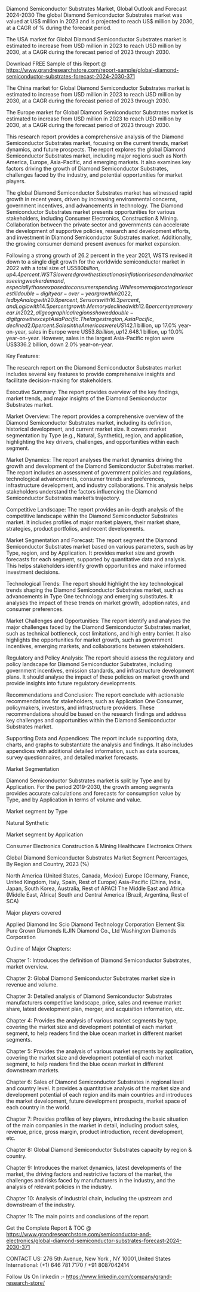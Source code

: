 Diamond Semiconductor Substrates Market, Global Outlook and Forecast 2024-2030
The global Diamond Semiconductor Substrates market was valued at US$ million in 2023 and is projected to reach US$ million by 2030, at a CAGR of % during the forecast period.

The USA market for Global Diamond Semiconductor Substrates market is estimated to increase from USD million in 2023 to reach USD million by 2030, at a CAGR during the forecast period of 2023 through 2030.

Download FREE Sample of this Report @ https://www.grandresearchstore.com/report-sample/global-diamond-semiconductor-substrates-forecast-2024-2030-371

The China market for Global Diamond Semiconductor Substrates market is estimated to increase from USD million in 2023 to reach USD million by 2030, at a CAGR during the forecast period of 2023 through 2030.

The Europe market for Global Diamond Semiconductor Substrates market is estimated to increase from USD million in 2023 to reach USD million by 2030, at a CAGR during the forecast period of 2023 through 2030.

This research report provides a comprehensive analysis of the Diamond Semiconductor Substrates market, focusing on the current trends, market dynamics, and future prospects. The report explores the global Diamond Semiconductor Substrates market, including major regions such as North America, Europe, Asia-Pacific, and emerging markets. It also examines key factors driving the growth of Diamond Semiconductor Substrates, challenges faced by the industry, and potential opportunities for market players.

The global Diamond Semiconductor Substrates market has witnessed rapid growth in recent years, driven by increasing environmental concerns, government incentives, and advancements in technology. The Diamond Semiconductor Substrates market presents opportunities for various stakeholders, including Consumer Electronics, Construction & Mining. Collaboration between the private sector and governments can accelerate the development of supportive policies, research and development efforts, and investment in Diamond Semiconductor Substrates market. Additionally, the growing consumer demand present avenues for market expansion.

Following a strong growth of 26.2 percent in the year 2021, WSTS revised it down to a single digit growth for the worldwide semiconductor market in 2022 with a total size of US$580 billion, up 4.4 percent. WSTS lowered growth estimation as inflation rises and end markets seeing weaker demand, especially those exposed to consumer spending. While some major categories are still double-digit year-over-year growth in 2022, led by Analog with 20.8 percent, Sensors with 16.3 percent, and Logic with 14.5 percent growth. Memory declined with 12.6 percent year over year. In 2022, all geographical regions showed double-digit growth except Asia Pacific. The largest region, Asia Pacific, declined 2.0 percent. Sales in the Americas were US$142.1 billion, up 17.0% year-on-year, sales in Europe were US$53.8 billion, up 12.6% year-on-year, and sales in Japan were US$48.1 billion, up 10.0% year-on-year. However, sales in the largest Asia-Pacific region were US$336.2 billion, down 2.0% year-on-year.

Key Features:

The research report on the Diamond Semiconductor Substrates market includes several key features to provide comprehensive insights and facilitate decision-making for stakeholders.

Executive Summary: The report provides overview of the key findings, market trends, and major insights of the Diamond Semiconductor Substrates market.

Market Overview: The report provides a comprehensive overview of the Diamond Semiconductor Substrates market, including its definition, historical development, and current market size. It covers market segmentation by Type (e.g., Natural, Synthetic), region, and application, highlighting the key drivers, challenges, and opportunities within each segment.

Market Dynamics: The report analyses the market dynamics driving the growth and development of the Diamond Semiconductor Substrates market. The report includes an assessment of government policies and regulations, technological advancements, consumer trends and preferences, infrastructure development, and industry collaborations. This analysis helps stakeholders understand the factors influencing the Diamond Semiconductor Substrates market’s trajectory.

Competitive Landscape: The report provides an in-depth analysis of the competitive landscape within the Diamond Semiconductor Substrates market. It includes profiles of major market players, their market share, strategies, product portfolios, and recent developments.

Market Segmentation and Forecast: The report segment the Diamond Semiconductor Substrates market based on various parameters, such as by Type, region, and by Application. It provides market size and growth forecasts for each segment, supported by quantitative data and analysis. This helps stakeholders identify growth opportunities and make informed investment decisions.

Technological Trends: The report should highlight the key technological trends shaping the Diamond Semiconductor Substrates market, such as advancements in Type One technology and emerging substitutes. It analyses the impact of these trends on market growth, adoption rates, and consumer preferences.

Market Challenges and Opportunities: The report identify and analyses the major challenges faced by the Diamond Semiconductor Substrates market, such as technical bottleneck, cost limitations, and high entry barrier. It also highlights the opportunities for market growth, such as government incentives, emerging markets, and collaborations between stakeholders.

Regulatory and Policy Analysis: The report should assess the regulatory and policy landscape for Diamond Semiconductor Substrates, including government incentives, emission standards, and infrastructure development plans. It should analyse the impact of these policies on market growth and provide insights into future regulatory developments.

Recommendations and Conclusion: The report conclude with actionable recommendations for stakeholders, such as Application One Consumer, policymakers, investors, and infrastructure providers. These recommendations should be based on the research findings and address key challenges and opportunities within the Diamond Semiconductor Substrates market.

Supporting Data and Appendices: The report include supporting data, charts, and graphs to substantiate the analysis and findings. It also includes appendices with additional detailed information, such as data sources, survey questionnaires, and detailed market forecasts.

Market Segmentation

Diamond Semiconductor Substrates market is split by Type and by Application. For the period 2019-2030, the growth among segments provides accurate calculations and forecasts for consumption value by Type, and by Application in terms of volume and value.

Market segment by Type

Natural
Synthetic

Market segment by Application

Consumer Electronics
Construction & Mining
Healthcare
Electronics
Others

Global Diamond Semiconductor Substrates Market Segment Percentages, By Region and Country, 2023 (%)

North America (United States, Canada, Mexico)
Europe (Germany, France, United Kingdom, Italy, Spain, Rest of Europe)
Asia-Pacific (China, India, Japan, South Korea, Australia, Rest of APAC)
The Middle East and Africa (Middle East, Africa)
South and Central America (Brazil, Argentina, Rest of SCA)

Major players covered

Applied Diamond Inc
Scio Diamond Technology Corporation
Element Six
Pure Grown Diamonds
ILJIN Diamond Co., Ltd
Washington Diamonds Corporation

Outline of Major Chapters:

Chapter 1: Introduces the definition of Diamond Semiconductor Substrates, market overview.

Chapter 2: Global Diamond Semiconductor Substrates market size in revenue and volume.

Chapter 3: Detailed analysis of Diamond Semiconductor Substrates manufacturers competitive landscape, price, sales and revenue market share, latest development plan, merger, and acquisition information, etc.

Chapter 4: Provides the analysis of various market segments by type, covering the market size and development potential of each market segment, to help readers find the blue ocean market in different market segments.

Chapter 5: Provides the analysis of various market segments by application, covering the market size and development potential of each market segment, to help readers find the blue ocean market in different downstream markets.

Chapter 6: Sales of Diamond Semiconductor Substrates in regional level and country level. It provides a quantitative analysis of the market size and development potential of each region and its main countries and introduces the market development, future development prospects, market space of each country in the world.

Chapter 7: Provides profiles of key players, introducing the basic situation of the main companies in the market in detail, including product sales, revenue, price, gross margin, product introduction, recent development, etc.

Chapter 8: Global Diamond Semiconductor Substrates capacity by region & country.

Chapter 9: Introduces the market dynamics, latest developments of the market, the driving factors and restrictive factors of the market, the challenges and risks faced by manufacturers in the industry, and the analysis of relevant policies in the industry.

Chapter 10: Analysis of industrial chain, including the upstream and downstream of the industry.

Chapter 11: The main points and conclusions of the report.

Get the Complete Report & TOC @ https://www.grandresearchstore.com/semiconductor-and-electronics/global-diamond-semiconductor-substrates-forecast-2024-2030-371

CONTACT US:
276 5th Avenue, New York , NY 10001,United States
International: (+1) 646 781 7170 / +91 8087042414

Follow Us On linkedin :- https://www.linkedin.com/company/grand-research-store/
